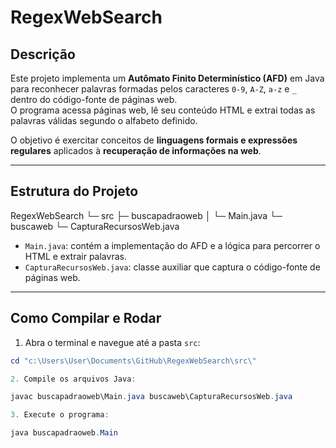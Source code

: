 # RegexWebSearch

## Descrição

Este projeto implementa um **Autômato Finito Determinístico (AFD)** em Java para reconhecer palavras formadas pelos caracteres `0-9`, `A-Z`, `a-z` e `_` dentro do código-fonte de páginas web.  
O programa acessa páginas web, lê seu conteúdo HTML e extrai todas as palavras válidas segundo o alfabeto definido.

O objetivo é exercitar conceitos de **linguagens formais e expressões regulares** aplicados à **recuperação de informações na web**.

---

## Estrutura do Projeto
RegexWebSearch
└─ src
├─ buscapadraoweb
│ └─ Main.java
└─ buscaweb
└─ CapturaRecursosWeb.java

- `Main.java`: contém a implementação do AFD e a lógica para percorrer o HTML e extrair palavras.  
- `CapturaRecursosWeb.java`: classe auxiliar que captura o código-fonte de páginas web.

---

## Como Compilar e Rodar

1. Abra o terminal e navegue até a pasta `src`:

```powershell
cd "c:\Users\User\Documents\GitHub\RegexWebSearch\src\"

2. Compile os arquivos Java:

javac buscapadraoweb\Main.java buscaweb\CapturaRecursosWeb.java

3. Execute o programa:

java buscapadraoweb.Main
